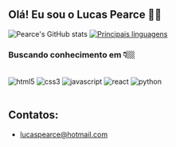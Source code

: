 ## Olá! Eu sou o Lucas Pearce 🤙🏼

![Pearce's GitHub stats](https://github-readme-stats.vercel.app/api?username=pearcelucas&show_icons=true&theme=tokyonight)
[![Principais linguagens](https://github-readme-stats.vercel.app/api/top-langs/?username=pearcelucas&layout=donut)](https://github.com/anuraghazra/github-readme-stats)

### Buscando conhecimento em 👇🏼
<br>
<div style= "display: inline_block">
    <img align="center" alt="html5" src="https://img.shields.io/badge/HTML5-E34F26?style=for-the-badge&logo=html5&logoColor=white">
    <img align="center" alt="css3" src="https://img.shields.io/badge/CSS3-1572B6?style=for-the-badge&logo=css3&logoColor=white">
    <img align="center" alt="javascript" src="https://img.shields.io/badge/JavaScript-F7DF1E?style=for-the-badge&logo=javascript&logoColor=black">
    <img align="center" alt="react" src="https://img.shields.io/badge/React-20232A?style=for-the-badge&logo=react&logoColor=61DAFBe">
    <img align="center" alt="python" src="https://img.shields.io/badge/Python-3776AB?style=for-the-badge&logo=python&logoColor=white">   
</div>
<br>

## Contatos:
 - lucaspearce@hotmail.com
